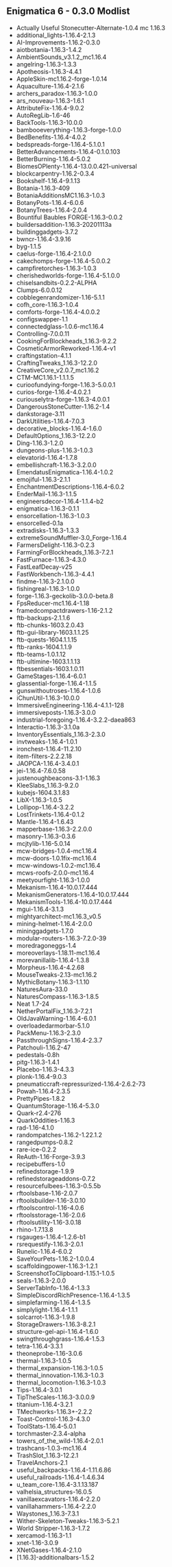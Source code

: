 ## Enigmatica 6 - 0.3.0 Modlist
- Actually Useful Stonecutter-Alternate-1.0.4 mc 1.16.3
- additional_lights-1.16.4-2.1.3
- AI-Improvements-1.16.2-0.3.0
- aiotbotania-1.16.3-1.4.2
- AmbientSounds_v3.1.2_mc1.16.4
- angelring-1.16.3-1.3.3
- Apotheosis-1.16.3-4.4.1
- AppleSkin-mc1.16.2-forge-1.0.14
- Aquaculture-1.16.4-2.1.6
- archers_paradox-1.16.3-1.0.0
- ars_nouveau-1.16.3-1.6.1
- AttributeFix-1.16.4-9.0.2
- AutoRegLib-1.6-46
- BackTools-1.16.3-10.0.0
- bambooeverything-1.16.3-forge-1.0.0
- BedBenefits-1.16.4-4.0.2
- bedspreads-forge-1.16.4-5.1.0.1
- BetterAdvancements-1.16.4-0.1.0.103
- BetterBurning-1.16.4-5.0.2
- BiomesOPlenty-1.16.4-13.0.0.421-universal
- blockcarpentry-1.16.2-0.3.4
- Bookshelf-1.16.4-9.1.13
- Botania-1.16.3-409
- BotaniaAdditionsMC1.16.3-1.0.3
- BotanyPots-1.16.4-6.0.6
- BotanyTrees-1.16.4-2.0.4
- Bountiful Baubles FORGE-1.16.3-0.0.2
- buildersaddition-1.16.3-20201113a
- buildinggadgets-3.7.2
- bwncr-1.16.4-3.9.16
- byg-1.1.5
- caelus-forge-1.16.4-2.1.0.0
- cakechomps-forge-1.16.4-5.0.0.2
- campfiretorches-1.16.3-1.0.3
- cherishedworlds-forge-1.16.4-5.1.0.0
- chiselsandbits-0.2.2-ALPHA
- Clumps-6.0.0.12
- cobblegenrandomizer-1.16-5.1.1
- cofh_core-1.16.3-1.0.4
- comforts-forge-1.16.4-4.0.0.2
- configswapper-1.1
- connectedglass-1.0.6-mc1.16.4
- Controlling-7.0.0.11
- CookingForBlockheads_1.16.3-9.2.2
- CosmeticArmorReworked-1.16.4-v1
- craftingstation-4.1.1
- CraftingTweaks_1.16.3-12.2.0
- CreativeCore_v2.0.7_mc1.16.2
- CTM-MC1.16.1-1.1.1.5
- curioofundying-forge-1.16.3-5.0.0.1
- curios-forge-1.16.4-4.0.2.1
- curiouselytra-forge-1.16.3-4.0.0.1
- DangerousStoneCutter-1.16.2-1.4
- dankstorage-3.11
- DarkUtilities-1.16.4-7.0.3
- decorative_blocks-1.16.4-1.6.0
- DefaultOptions_1.16.3-12.2.0
- Ding-1.16.3-1.2.0
- dungeons-plus-1.16.3-1.0.3
- elevatorid-1.16.4-1.7.8
- embellishcraft-1.16.3-3.2.0.0
- EmendatusEnigmatica-1.16.4-1.0.2
- emojiful-1.16.3-2.1.1
- EnchantmentDescriptions-1.16.4-6.0.2
- EnderMail-1.16.3-1.1.5
- engineersdecor-1.16.4-1.1.4-b2
- enigmatica-1.16.3-0.1.1
- ensorcellation-1.16.3-1.0.3
- ensorcelled-0.1a
- extradisks-1.16.3-1.3.3
- extremeSoundMuffler-3.0_Forge-1.16.4
- FarmersDelight-1.16.3-0.2.3
- FarmingForBlockheads_1.16.3-7.2.1
- FastFurnace-1.16.3-4.3.0
- FastLeafDecay-v25
- FastWorkbench-1.16.3-4.4.1
- findme-1.16.3-2.1.0.0
- fishingreal-1.16.3-1.0.0
- forge-1.16.3-geckolib-3.0.0-beta.8
- FpsReducer-mc1.16.4-1.18
- framedcompactdrawers-1.16-2.1.2
- ftb-backups-2.1.1.6
- ftb-chunks-1603.2.0.43
- ftb-gui-library-1603.1.1.25
- ftb-quests-1604.1.1.15
- ftb-ranks-1604.1.1.9
- ftb-teams-1.0.1.12
- ftb-ultimine-1603.1.1.13
- ftbessentials-1603.1.0.11
- GameStages-1.16.4-6.0.1
- glassential-forge-1.16.4-1.1.5
- gunswithoutroses-1.16.4-1.0.6
- iChunUtil-1.16.3-10.0.0
- ImmersiveEngineering-1.16.4-4.1.1-128
- immersiveposts-1.16.3-3.0.0
- industrial-foregoing-1.16.4-3.2.2-daea863
- Interactio-1.16.3-3.1.0a
- InventoryEssentials_1.16.3-2.3.0
- invtweaks-1.16.4-1.0.1
- ironchest-1.16.4-11.2.10
- item-filters-2.2.2.18
- JAOPCA-1.16.4-3.4.0.1
- jei-1.16.4-7.6.0.58
- justenoughbeacons-3.1-1.16.3
- KleeSlabs_1.16.3-9.2.0
- kubejs-1604.3.1.83
- LibX-1.16.3-1.0.5
- Lollipop-1.16.4-3.2.2
- LostTrinkets-1.16.4-0.1.2
- Mantle-1.16.4-1.6.43
- mapperbase-1.16.3-2.2.0.0
- masonry-1.16.3-0.3.6
- mcjtylib-1.16-5.0.14
- mcw-bridges-1.0.4-mc1.16.4
- mcw-doors-1.0.1fix-mc1.16.4
- mcw-windows-1.0.2-mc1.16.4
- mcws-roofs-2.0.0-mc1.16.4
- meetyourfight-1.16.3-1.0.0
- Mekanism-1.16.4-10.0.17.444
- MekanismGenerators-1.16.4-10.0.17.444
- MekanismTools-1.16.4-10.0.17.444
- mgui-1.16.4-3.1.3
- mightyarchitect-mc1.16.3_v0.5
- mining-helmet-1.16.4-2.0.0
- mininggadgets-1.7.0
- modular-routers-1.16.3-7.2.0-39
- moredragoneggs-1.4
- moreoverlays-1.18.11-mc1.16.4
- morevanillalib-1.16.4-1.3.8
- Morpheus-1.16.4-4.2.68
- MouseTweaks-2.13-mc1.16.2
- MythicBotany-1.16.3-1.1.10
- NaturesAura-33.0
- NaturesCompass-1.16.3-1.8.5
- Neat 1.7-24
- NetherPortalFix_1.16.3-7.2.1
- OldJavaWarning-1.16.4-6.0.1
- overloadedarmorbar-5.1.0
- PackMenu-1.16.3-2.3.0
- PassthroughSigns-1.16.4-2.3.7
- Patchouli-1.16.2-47
- pedestals-0.8h
- pitg-1.16.3-1.4.1
- Placebo-1.16.3-4.3.3
- plonk-1.16.4-9.0.3
- pneumaticcraft-repressurized-1.16.4-2.6.2-73
- Powah-1.16.4-2.3.5
- PrettyPipes-1.8.2
- QuantumStorage-1.16.4-5.3.0
- Quark-r2.4-276
- QuarkOddities-1.16.3
- rad-1.16-4.1.0
- randompatches-1.16.2-1.22.1.2
- rangedpumps-0.8.2
- rare-ice-0.2.2
- ReAuth-1.16-Forge-3.9.3
- recipebuffers-1.0
- refinedstorage-1.9.9
- refinedstorageaddons-0.7.2
- resourcefulbees-1.16.3-0.5.5b
- rftoolsbase-1.16-2.0.7
- rftoolsbuilder-1.16-3.0.10
- rftoolscontrol-1.16-4.0.6
- rftoolsstorage-1.16-2.0.6
- rftoolsutility-1.16-3.0.18
- rhino-1.7.13.8
- rsgauges-1.16.4-1.2.6-b1
- rsrequestify-1.16.3-2.0.1
- Runelic-1.16.4-6.0.2
- SaveYourPets-1.16.2-1.0.0.4
- scaffoldingpower-1.16.3-1.2.1
- ScreenshotToClipboard-1.15.1-1.0.5
- seals-1.16.3-2.0.0
- ServerTabInfo-1.16.4-1.3.3
- SimpleDiscordRichPresence-1.16.4-1.3.5
- simplefarming-1.16.4-1.3.5
- simplylight-1.16.4-1.1.1
- solcarrot-1.16.3-1.9.8
- StorageDrawers-1.16.3-8.2.1
- structure-gel-api-1.16.4-1.6.0
- swingthroughgrass-1.16.4-1.5.3
- tetra-1.16.4-3.3.1
- theoneprobe-1.16-3.0.6
- thermal-1.16.3-1.0.5
- thermal_expansion-1.16.3-1.0.5
- thermal_innovation-1.16.3-1.0.3
- thermal_locomotion-1.16.3-1.0.3
- Tips-1.16.4-3.0.1
- TipTheScales-1.16.3-3.0.0.9
- titanium-1.16.4-3.2.1
- TMechworks-1.16.3+-2.2.2
- Toast-Control-1.16.3-4.3.0
- ToolStats-1.16.4-5.0.1
- torchmaster-2.3.4-alpha
- towers_of_the_wild-1.16.4-2.0.1
- trashcans-1.0.3-mc1.16.4
- TrashSlot_1.16.3-12.2.1
- TravelAnchors-2.1
- useful_backpacks-1.16.4-1.11.6.86
- useful_railroads-1.16.4-1.4.6.34
- u_team_core-1.16.4-3.1.13.187
- valhelsia_structures-16.0.5
- vanillaexcavators-1.16.4-2.2.0
- vanillahammers-1.16.4-2.2.0
- Waystones_1.16.3-7.3.1
- Wither-Skeleton-Tweaks-1.16.3-5.2.1
- World Stripper-1.16.3-1.7.2
- xercamod-1.16.3-1.1
- xnet-1.16-3.0.9
- XNetGases-1.16.4-2.1.0
- [1.16.3]-additionalbars-1.5.2
